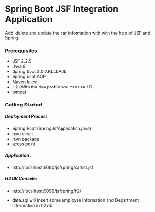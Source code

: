 # Spring Boot JSF Integration Application
Add, delete and update the car information with with the help of JSF and Spring. 


### Prerequisites
- JSF 2.2.9
- Java 8
- Spring Boot 2.0.0.RELEASE 
- Spring boot AOP
- Maven latest
- H2 (With the dev profile you can use H2)
- tomcat

### Getting Started
##### Deployment Process
- Spring Boot (SpringJsfApplication.java)
- mvn clean
- mvn package 
- acess point

#####  Application :
- http://localhost:9090/jsfspring/carlist.jsf
#####   H2 DB Console:
-  http://localhost:9090/jsfspring/h2/

- data.sql will insert some employee information and Department information in h2 db
